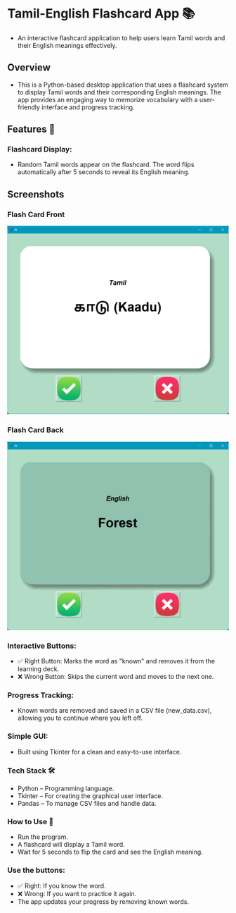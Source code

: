 # Tamil-English Flashcard App 📚  
- An interactive flashcard application to help users learn Tamil words and their English meanings effectively.  

## Overview  
- This is a Python-based desktop application that uses a flashcard system to display Tamil words and their corresponding English meanings. The app provides an engaging way to memorize vocabulary with a user-friendly interface and progress tracking.

## Features 🚀  
### Flashcard Display:
- Random Tamil words appear on the flashcard.
  The word flips automatically after 5 seconds to reveal its English meaning.
  
## Screenshots

### Flash Card Front
![Flash Card Front](https://github.com/dbmurali/Learn_Tamil_words_Flash_Card/blob/e64a0a12abb8aa800c06c1e1c91d6f4482b881a5/Tamil%20word.png)

### Flash Card Back  
![Flash Card Front](https://github.com/dbmurali/Learn_Tamil_words_Flash_Card/blob/e64a0a12abb8aa800c06c1e1c91d6f4482b881a5/English%20meaning.png)


### Interactive Buttons:
- ✅ Right Button: Marks the word as "known" and removes it from the learning deck.
- ❌ Wrong Button: Skips the current word and moves to the next one.
### Progress Tracking:
- Known words are removed and saved in a CSV file (new_data.csv), allowing you to continue where you left off.
### Simple GUI:
- Built using Tkinter for a clean and easy-to-use interface.
### Tech Stack 🛠️
- Python – Programming language.
- Tkinter – For creating the graphical user interface.
- Pandas – To manage CSV files and handle data.
### How to Use 📖
- Run the program.
- A flashcard will display a Tamil word.
- Wait for 5 seconds to flip the card and see the English meaning.
### Use the buttons:
- ✅ Right: If you know the word.
- ❌ Wrong: If you want to practice it again.
- The app updates your progress by removing known words.

    
